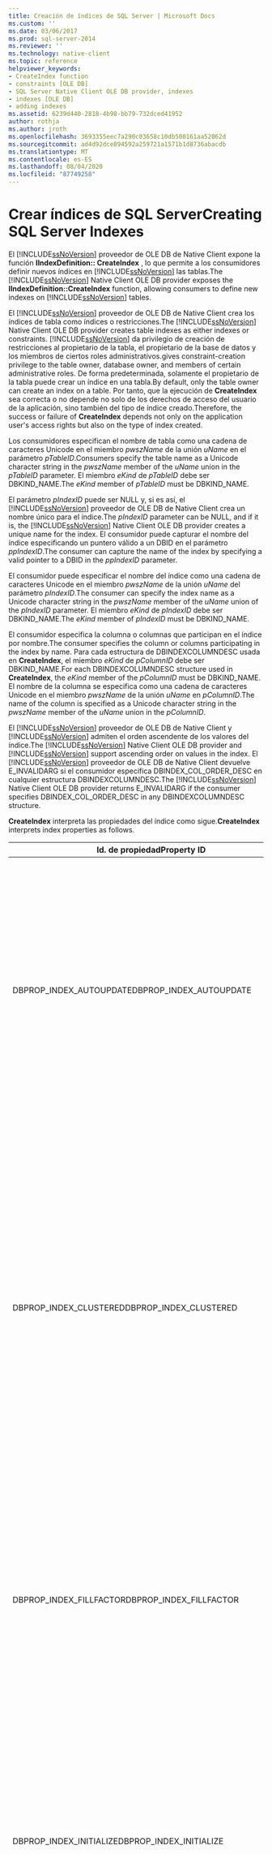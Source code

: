 ```yaml
---
title: Creación de índices de SQL Server | Microsoft Docs
ms.custom: ''
ms.date: 03/06/2017
ms.prod: sql-server-2014
ms.reviewer: ''
ms.technology: native-client
ms.topic: reference
helpviewer_keywords:
- CreateIndex function
- constraints [OLE DB]
- SQL Server Native Client OLE DB provider, indexes
- indexes [OLE DB]
- adding indexes
ms.assetid: 6239d440-2818-4b98-bb79-732dced41952
author: rothja
ms.author: jroth
ms.openlocfilehash: 3693355eec7a290c03658c10db500161aa52062d
ms.sourcegitcommit: ad4d92dce894592a259721a1571b1d8736abacdb
ms.translationtype: MT
ms.contentlocale: es-ES
ms.lasthandoff: 08/04/2020
ms.locfileid: "87749258"
---
```

# <a name="creating-sql-server-indexes"></a><span data-ttu-id="0811e-102">Crear índices de SQL Server</span><span class="sxs-lookup"><span data-stu-id="0811e-102">Creating SQL Server Indexes</span></span>
  <span data-ttu-id="0811e-103">El [!INCLUDE[ssNoVersion](../../includes/ssnoversion-md.md)] proveedor de OLE DB de Native Client expone la función **IIndexDefinition:: CreateIndex** , lo que permite a los consumidores definir nuevos índices en [!INCLUDE[ssNoVersion](../../includes/ssnoversion-md.md)] las tablas.</span><span class="sxs-lookup"><span data-stu-id="0811e-103">The [!INCLUDE[ssNoVersion](../../includes/ssnoversion-md.md)] Native Client OLE DB provider exposes the **IIndexDefinition::CreateIndex** function, allowing consumers to define new indexes on [!INCLUDE[ssNoVersion](../../includes/ssnoversion-md.md)] tables.</span></span>  
  
 <span data-ttu-id="0811e-104">El [!INCLUDE[ssNoVersion](../../includes/ssnoversion-md.md)] proveedor de OLE DB de Native Client crea los índices de tabla como índices o restricciones.</span><span class="sxs-lookup"><span data-stu-id="0811e-104">The [!INCLUDE[ssNoVersion](../../includes/ssnoversion-md.md)] Native Client OLE DB provider creates table indexes as either indexes or constraints.</span></span> [!INCLUDE[ssNoVersion](../../includes/ssnoversion-md.md)] <span data-ttu-id="0811e-105">da privilegio de creación de restricciones al propietario de la tabla, el propietario de la base de datos y los miembros de ciertos roles administrativos.</span><span class="sxs-lookup"><span data-stu-id="0811e-105">gives constraint-creation privilege to the table owner, database owner, and members of certain administrative roles.</span></span> <span data-ttu-id="0811e-106">De forma predeterminada, solamente el propietario de la tabla puede crear un índice en una tabla.</span><span class="sxs-lookup"><span data-stu-id="0811e-106">By default, only the table owner can create an index on a table.</span></span> <span data-ttu-id="0811e-107">Por tanto, que la ejecución de **CreateIndex** sea correcta o no depende no solo de los derechos de acceso del usuario de la aplicación, sino también del tipo de índice creado.</span><span class="sxs-lookup"><span data-stu-id="0811e-107">Therefore, the success or failure of **CreateIndex** depends not only on the application user's access rights but also on the type of index created.</span></span>  
  
 <span data-ttu-id="0811e-108">Los consumidores especifican el nombre de tabla como una cadena de caracteres Unicode en el miembro *pwszName* de la unión *uName* en el parámetro *pTableID*.</span><span class="sxs-lookup"><span data-stu-id="0811e-108">Consumers specify the table name as a Unicode character string in the *pwszName* member of the *uName* union in the *pTableID* parameter.</span></span> <span data-ttu-id="0811e-109">El miembro *eKind* de *pTableID* debe ser DBKIND_NAME.</span><span class="sxs-lookup"><span data-stu-id="0811e-109">The *eKind* member of *pTableID* must be DBKIND_NAME.</span></span>  
  
 <span data-ttu-id="0811e-110">El parámetro *pIndexID* puede ser NULL y, si es así, el [!INCLUDE[ssNoVersion](../../includes/ssnoversion-md.md)] proveedor de OLE DB de Native Client crea un nombre único para el índice.</span><span class="sxs-lookup"><span data-stu-id="0811e-110">The *pIndexID* parameter can be NULL, and if it is, the [!INCLUDE[ssNoVersion](../../includes/ssnoversion-md.md)] Native Client OLE DB provider creates a unique name for the index.</span></span> <span data-ttu-id="0811e-111">El consumidor puede capturar el nombre del índice especificando un puntero válido a un DBID en el parámetro *ppIndexID*.</span><span class="sxs-lookup"><span data-stu-id="0811e-111">The consumer can capture the name of the index by specifying a valid pointer to a DBID in the *ppIndexID* parameter.</span></span>  
  
 <span data-ttu-id="0811e-112">El consumidor puede especificar el nombre del índice como una cadena de caracteres Unicode en el miembro *pwszName* de la unión *uName* del parámetro *pIndexID*.</span><span class="sxs-lookup"><span data-stu-id="0811e-112">The consumer can specify the index name as a Unicode character string in the *pwszName* member of the *uName* union of the *pIndexID* parameter.</span></span> <span data-ttu-id="0811e-113">El miembro *eKind* de *pIndexID* debe ser DBKIND_NAME.</span><span class="sxs-lookup"><span data-stu-id="0811e-113">The *eKind* member of *pIndexID* must be DBKIND_NAME.</span></span>  
  
 <span data-ttu-id="0811e-114">El consumidor especifica la columna o columnas que participan en el índice por nombre.</span><span class="sxs-lookup"><span data-stu-id="0811e-114">The consumer specifies the column or columns participating in the index by name.</span></span> <span data-ttu-id="0811e-115">Para cada estructura de DBINDEXCOLUMNDESC usada en **CreateIndex**, el miembro *eKind* de *pColumnID* debe ser DBKIND_NAME.</span><span class="sxs-lookup"><span data-stu-id="0811e-115">For each DBINDEXCOLUMNDESC structure used in **CreateIndex**, the *eKind* member of the *pColumnID* must be DBKIND_NAME.</span></span> <span data-ttu-id="0811e-116">El nombre de la columna se especifica como una cadena de caracteres Unicode en el miembro *pwszName* de la unión *uName* en *pColumnID*.</span><span class="sxs-lookup"><span data-stu-id="0811e-116">The name of the column is specified as a Unicode character string in the *pwszName* member of the *uName* union in the *pColumnID*.</span></span>  
  
 <span data-ttu-id="0811e-117">El [!INCLUDE[ssNoVersion](../../includes/ssnoversion-md.md)] proveedor de OLE DB de Native Client y [!INCLUDE[ssNoVersion](../../includes/ssnoversion-md.md)] admiten el orden ascendente de los valores del índice.</span><span class="sxs-lookup"><span data-stu-id="0811e-117">The [!INCLUDE[ssNoVersion](../../includes/ssnoversion-md.md)] Native Client OLE DB provider and [!INCLUDE[ssNoVersion](../../includes/ssnoversion-md.md)] support ascending order on values in the index.</span></span> <span data-ttu-id="0811e-118">El [!INCLUDE[ssNoVersion](../../includes/ssnoversion-md.md)] proveedor de OLE DB de Native Client devuelve E_INVALIDARG si el consumidor especifica DBINDEX_COL_ORDER_DESC en cualquier estructura DBINDEXCOLUMNDESC.</span><span class="sxs-lookup"><span data-stu-id="0811e-118">The [!INCLUDE[ssNoVersion](../../includes/ssnoversion-md.md)] Native Client OLE DB provider returns E_INVALIDARG if the consumer specifies DBINDEX_COL_ORDER_DESC in any DBINDEXCOLUMNDESC structure.</span></span>  
  
 <span data-ttu-id="0811e-119">**CreateIndex** interpreta las propiedades del índice como sigue.</span><span class="sxs-lookup"><span data-stu-id="0811e-119">**CreateIndex** interprets index properties as follows.</span></span>  
  
|<span data-ttu-id="0811e-120">Id. de propiedad</span><span class="sxs-lookup"><span data-stu-id="0811e-120">Property ID</span></span>|<span data-ttu-id="0811e-121">Descripción</span><span class="sxs-lookup"><span data-stu-id="0811e-121">Description</span></span>|  
|-----------------|-----------------|  
|<span data-ttu-id="0811e-122">DBPROP_INDEX_AUTOUPDATE</span><span class="sxs-lookup"><span data-stu-id="0811e-122">DBPROP_INDEX_AUTOUPDATE</span></span>|<span data-ttu-id="0811e-123">R (lectura) y W (escritura): Lectura/escritura</span><span class="sxs-lookup"><span data-stu-id="0811e-123">R/W: Read/write</span></span><br /><br /> <span data-ttu-id="0811e-124">Valor predeterminado: ninguno</span><span class="sxs-lookup"><span data-stu-id="0811e-124">Default: None</span></span><br /><br /> <span data-ttu-id="0811e-125">Descripción: el [!INCLUDE[ssNoVersion](../../includes/ssnoversion-md.md)] proveedor de OLE DB de Native Client no admite esta propiedad.</span><span class="sxs-lookup"><span data-stu-id="0811e-125">Description: The [!INCLUDE[ssNoVersion](../../includes/ssnoversion-md.md)] Native Client OLE DB provider does not support this property.</span></span> <span data-ttu-id="0811e-126">Los intentos de establecer la propiedad en **CreateIndex** producen un valor devuelto de DB_S_ERRORSOCCURRED.</span><span class="sxs-lookup"><span data-stu-id="0811e-126">Attempts to set the property in **CreateIndex** cause a DB_S_ERRORSOCCURRED return value.</span></span> <span data-ttu-id="0811e-127">El miembro *dwStatus* de la estructura de propiedad indica DBPROPSTATUS_BADVALUE.</span><span class="sxs-lookup"><span data-stu-id="0811e-127">The *dwStatus* member of the property structure indicates DBPROPSTATUS_BADVALUE.</span></span>|  
|<span data-ttu-id="0811e-128">DBPROP_INDEX_CLUSTERED</span><span class="sxs-lookup"><span data-stu-id="0811e-128">DBPROP_INDEX_CLUSTERED</span></span>|<span data-ttu-id="0811e-129">R (lectura) y W (escritura): Lectura/escritura</span><span class="sxs-lookup"><span data-stu-id="0811e-129">R/W: Read/write</span></span><br /><br /> <span data-ttu-id="0811e-130">Valor predeterminado: VARIANT_FALSE</span><span class="sxs-lookup"><span data-stu-id="0811e-130">Default: VARIANT_FALSE</span></span><br /><br /> <span data-ttu-id="0811e-131">Descripción: controla la agrupación en clústeres de índices.</span><span class="sxs-lookup"><span data-stu-id="0811e-131">Description: Controls index clustering.</span></span><br /><br /> <span data-ttu-id="0811e-132">VARIANT_TRUE: el [!INCLUDE[ssNoVersion](../../includes/ssnoversion-md.md)] proveedor de OLE DB de Native Client intenta crear un índice clúster en la [!INCLUDE[ssNoVersion](../../includes/ssnoversion-md.md)] tabla.</span><span class="sxs-lookup"><span data-stu-id="0811e-132">VARIANT_TRUE: The [!INCLUDE[ssNoVersion](../../includes/ssnoversion-md.md)] Native Client OLE DB provider attempts to create a clustered index on the [!INCLUDE[ssNoVersion](../../includes/ssnoversion-md.md)] table.</span></span> [!INCLUDE[ssNoVersion](../../includes/ssnoversion-md.md)] <span data-ttu-id="0811e-133">admite a lo sumo un índice clúster en cualquier tabla.</span><span class="sxs-lookup"><span data-stu-id="0811e-133">supports at most one clustered index on any table.</span></span><br /><br /> <span data-ttu-id="0811e-134">VARIANT_FALSE: el [!INCLUDE[ssNoVersion](../../includes/ssnoversion-md.md)] proveedor de OLE DB de Native Client intenta crear un índice no clúster en la [!INCLUDE[ssNoVersion](../../includes/ssnoversion-md.md)] tabla.</span><span class="sxs-lookup"><span data-stu-id="0811e-134">VARIANT_FALSE: The [!INCLUDE[ssNoVersion](../../includes/ssnoversion-md.md)] Native Client OLE DB provider attempts to create a nonclustered index on the [!INCLUDE[ssNoVersion](../../includes/ssnoversion-md.md)] table.</span></span>|  
|<span data-ttu-id="0811e-135">DBPROP_INDEX_FILLFACTOR</span><span class="sxs-lookup"><span data-stu-id="0811e-135">DBPROP_INDEX_FILLFACTOR</span></span>|<span data-ttu-id="0811e-136">R (lectura) y W (escritura): Lectura/escritura</span><span class="sxs-lookup"><span data-stu-id="0811e-136">R/W: Read/write</span></span><br /><br /> <span data-ttu-id="0811e-137">Predeterminado: 0</span><span class="sxs-lookup"><span data-stu-id="0811e-137">Default: 0</span></span><br /><br /> <span data-ttu-id="0811e-138">Descripción: especifica el porcentaje de una página de índice utilizado para el almacenamiento.</span><span class="sxs-lookup"><span data-stu-id="0811e-138">Description: Specifies the percentage of an index page used for storage.</span></span> <span data-ttu-id="0811e-139">Para obtener más información, vea [CREATE INDEX](/sql/t-sql/statements/create-index-transact-sql).</span><span class="sxs-lookup"><span data-stu-id="0811e-139">For more information, see [CREATE INDEX](/sql/t-sql/statements/create-index-transact-sql).</span></span><br /><br /> <span data-ttu-id="0811e-140">El tipo del variant es VT_I4.</span><span class="sxs-lookup"><span data-stu-id="0811e-140">The type of the variant is VT_I4.</span></span> <span data-ttu-id="0811e-141">El valor debe ser mayor o igual que 1 y menor o igual que 100.</span><span class="sxs-lookup"><span data-stu-id="0811e-141">The value must be greater than or equal to 1 and less than or equal to 100.</span></span>|  
|<span data-ttu-id="0811e-142">DBPROP_INDEX_INITIALIZE</span><span class="sxs-lookup"><span data-stu-id="0811e-142">DBPROP_INDEX_INITIALIZE</span></span>|<span data-ttu-id="0811e-143">R (lectura) y W (escritura): Lectura/escritura</span><span class="sxs-lookup"><span data-stu-id="0811e-143">R/W: Read/write</span></span><br /><br /> <span data-ttu-id="0811e-144">Valor predeterminado: ninguno</span><span class="sxs-lookup"><span data-stu-id="0811e-144">Default: None</span></span><br /><br /> <span data-ttu-id="0811e-145">Descripción: el [!INCLUDE[ssNoVersion](../../includes/ssnoversion-md.md)] proveedor de OLE DB de Native Client no admite esta propiedad.</span><span class="sxs-lookup"><span data-stu-id="0811e-145">Description: The [!INCLUDE[ssNoVersion](../../includes/ssnoversion-md.md)] Native Client OLE DB provider does not support this property.</span></span> <span data-ttu-id="0811e-146">Los intentos de establecer la propiedad en **CreateIndex** producen un valor devuelto de DB_S_ERRORSOCCURRED.</span><span class="sxs-lookup"><span data-stu-id="0811e-146">Attempts to set the property in **CreateIndex** cause a DB_S_ERRORSOCCURRED return value.</span></span> <span data-ttu-id="0811e-147">El miembro *dwStatus* de la estructura de propiedad indica DBPROPSTATUS_BADVALUE.</span><span class="sxs-lookup"><span data-stu-id="0811e-147">The *dwStatus* member of the property structure indicates DBPROPSTATUS_BADVALUE.</span></span>|  
|<span data-ttu-id="0811e-148">DBPROP_INDEX_NULLCOLLATION</span><span class="sxs-lookup"><span data-stu-id="0811e-148">DBPROP_INDEX_NULLCOLLATION</span></span>|<span data-ttu-id="0811e-149">R (lectura) y W (escritura): Lectura/escritura</span><span class="sxs-lookup"><span data-stu-id="0811e-149">R/W: Read/write</span></span><br /><br /> <span data-ttu-id="0811e-150">Valor predeterminado: ninguno</span><span class="sxs-lookup"><span data-stu-id="0811e-150">Default: None</span></span><br /><br /> <span data-ttu-id="0811e-151">Descripción: el [!INCLUDE[ssNoVersion](../../includes/ssnoversion-md.md)] proveedor de OLE DB de Native Client no admite esta propiedad.</span><span class="sxs-lookup"><span data-stu-id="0811e-151">Description: The [!INCLUDE[ssNoVersion](../../includes/ssnoversion-md.md)] Native Client OLE DB provider does not support this property.</span></span> <span data-ttu-id="0811e-152">Los intentos de establecer la propiedad en **CreateIndex** producen un valor devuelto de DB_S_ERRORSOCCURRED.</span><span class="sxs-lookup"><span data-stu-id="0811e-152">Attempts to set the property in **CreateIndex** cause a DB_S_ERRORSOCCURRED return value.</span></span> <span data-ttu-id="0811e-153">El miembro *dwStatus* de la estructura de propiedad indica DBPROPSTATUS_BADVALUE.</span><span class="sxs-lookup"><span data-stu-id="0811e-153">The *dwStatus* member of the property structure indicates DBPROPSTATUS_BADVALUE.</span></span>|  
|<span data-ttu-id="0811e-154">DBPROP_INDEX_NULLS</span><span class="sxs-lookup"><span data-stu-id="0811e-154">DBPROP_INDEX_NULLS</span></span>|<span data-ttu-id="0811e-155">R (lectura) y W (escritura): Lectura/escritura</span><span class="sxs-lookup"><span data-stu-id="0811e-155">R/W: Read/write</span></span><br /><br /> <span data-ttu-id="0811e-156">Valor predeterminado: ninguno</span><span class="sxs-lookup"><span data-stu-id="0811e-156">Default: None</span></span><br /><br /> <span data-ttu-id="0811e-157">Descripción: el [!INCLUDE[ssNoVersion](../../includes/ssnoversion-md.md)] proveedor de OLE DB de Native Client no admite esta propiedad.</span><span class="sxs-lookup"><span data-stu-id="0811e-157">Description: The [!INCLUDE[ssNoVersion](../../includes/ssnoversion-md.md)] Native Client OLE DB provider does not support this property.</span></span> <span data-ttu-id="0811e-158">Los intentos de establecer la propiedad en **CreateIndex** producen un valor devuelto de DB_S_ERRORSOCCURRED.</span><span class="sxs-lookup"><span data-stu-id="0811e-158">Attempts to set the property in **CreateIndex** cause a DB_S_ERRORSOCCURRED return value.</span></span> <span data-ttu-id="0811e-159">El miembro *dwStatus* de la estructura de propiedad indica DBPROPSTATUS_BADVALUE.</span><span class="sxs-lookup"><span data-stu-id="0811e-159">The *dwStatus* member of the property structure indicates DBPROPSTATUS_BADVALUE.</span></span>|  
|<span data-ttu-id="0811e-160">DBPROP_INDEX_PRIMARYKEY</span><span class="sxs-lookup"><span data-stu-id="0811e-160">DBPROP_INDEX_PRIMARYKEY</span></span>|<span data-ttu-id="0811e-161">R (lectura) y W (escritura): Lectura/escritura</span><span class="sxs-lookup"><span data-stu-id="0811e-161">R/W: Read/write</span></span><br /><br /> <span data-ttu-id="0811e-162">Valor predeterminado: VARIANT_FALSE. Descripción: crea el índice como una integridad referencial, restricción PRIMARY KEY.</span><span class="sxs-lookup"><span data-stu-id="0811e-162">Default: VARIANT_FALSE Description: Creates the index as a referential integrity, PRIMARY KEY constraint.</span></span><br /><br /> <span data-ttu-id="0811e-163">VARIANT_TRUE: el índice se crea para admitir la restricción PRIMARY KEY de la tabla.</span><span class="sxs-lookup"><span data-stu-id="0811e-163">VARIANT_TRUE: The index is created to support the PRIMARY KEY constraint of the table.</span></span> <span data-ttu-id="0811e-164">Las columnas no deben admitir valores NULL.</span><span class="sxs-lookup"><span data-stu-id="0811e-164">The columns must be nonnullable.</span></span><br /><br /> <span data-ttu-id="0811e-165">VARIANT_FALSE: el índice no se utiliza como una restricción PRIMARY KEY para los valores de fila de la tabla.</span><span class="sxs-lookup"><span data-stu-id="0811e-165">VARIANT_FALSE: The index is not used as a PRIMARY KEY constraint for row values in the table.</span></span>|  
|<span data-ttu-id="0811e-166">DBPROP_INDEX_SORTBOOKMARKS</span><span class="sxs-lookup"><span data-stu-id="0811e-166">DBPROP_INDEX_SORTBOOKMARKS</span></span>|<span data-ttu-id="0811e-167">R (lectura) y W (escritura): Lectura/escritura</span><span class="sxs-lookup"><span data-stu-id="0811e-167">R/W: Read/write</span></span><br /><br /> <span data-ttu-id="0811e-168">Valor predeterminado: ninguno</span><span class="sxs-lookup"><span data-stu-id="0811e-168">Default: None</span></span><br /><br /> <span data-ttu-id="0811e-169">Descripción: el [!INCLUDE[ssNoVersion](../../includes/ssnoversion-md.md)] proveedor de OLE DB de Native Client no admite esta propiedad.</span><span class="sxs-lookup"><span data-stu-id="0811e-169">Description: The [!INCLUDE[ssNoVersion](../../includes/ssnoversion-md.md)] Native Client OLE DB provider does not support this property.</span></span> <span data-ttu-id="0811e-170">Los intentos de establecer la propiedad en **CreateIndex** producen un valor devuelto de DB_S_ERRORSOCCURRED.</span><span class="sxs-lookup"><span data-stu-id="0811e-170">Attempts to set the property in **CreateIndex** cause a DB_S_ERRORSOCCURRED return value.</span></span> <span data-ttu-id="0811e-171">El miembro *dwStatus* de la estructura de propiedad indica DBPROPSTATUS_BADVALUE.</span><span class="sxs-lookup"><span data-stu-id="0811e-171">The *dwStatus* member of the property structure indicates DBPROPSTATUS_BADVALUE.</span></span>|  
|<span data-ttu-id="0811e-172">DBPROP_INDEX_TEMPINDEX</span><span class="sxs-lookup"><span data-stu-id="0811e-172">DBPROP_INDEX_TEMPINDEX</span></span>|<span data-ttu-id="0811e-173">R (lectura) y W (escritura): Lectura/escritura</span><span class="sxs-lookup"><span data-stu-id="0811e-173">R/W: Read/write</span></span><br /><br /> <span data-ttu-id="0811e-174">Valor predeterminado: ninguno</span><span class="sxs-lookup"><span data-stu-id="0811e-174">Default: None</span></span><br /><br /> <span data-ttu-id="0811e-175">Descripción: el [!INCLUDE[ssNoVersion](../../includes/ssnoversion-md.md)] proveedor de OLE DB de Native Client no admite esta propiedad.</span><span class="sxs-lookup"><span data-stu-id="0811e-175">Description: The [!INCLUDE[ssNoVersion](../../includes/ssnoversion-md.md)] Native Client OLE DB provider does not support this property.</span></span> <span data-ttu-id="0811e-176">Los intentos de establecer la propiedad en **CreateIndex** producen un valor devuelto de DB_S_ERRORSOCCURRED.</span><span class="sxs-lookup"><span data-stu-id="0811e-176">Attempts to set the property in **CreateIndex** cause a DB_S_ERRORSOCCURRED return value.</span></span> <span data-ttu-id="0811e-177">El miembro *dwStatus* de la estructura de propiedad indica DBPROPSTATUS_BADVALUE.</span><span class="sxs-lookup"><span data-stu-id="0811e-177">The *dwStatus* member of the property structure indicates DBPROPSTATUS_BADVALUE.</span></span>|  
|<span data-ttu-id="0811e-178">DBPROP_INDEX_TYPE</span><span class="sxs-lookup"><span data-stu-id="0811e-178">DBPROP_INDEX_TYPE</span></span>|<span data-ttu-id="0811e-179">R (lectura) y W (escritura): Lectura/escritura</span><span class="sxs-lookup"><span data-stu-id="0811e-179">R/W: Read/write</span></span><br /><br /> <span data-ttu-id="0811e-180">Valor predeterminado: ninguno</span><span class="sxs-lookup"><span data-stu-id="0811e-180">Default: None</span></span><br /><br /> <span data-ttu-id="0811e-181">Descripción: el [!INCLUDE[ssNoVersion](../../includes/ssnoversion-md.md)] proveedor de OLE DB de Native Client no admite esta propiedad.</span><span class="sxs-lookup"><span data-stu-id="0811e-181">Description: The [!INCLUDE[ssNoVersion](../../includes/ssnoversion-md.md)] Native Client OLE DB provider does not support this property.</span></span> <span data-ttu-id="0811e-182">Los intentos de establecer la propiedad en **CreateIndex** producen un valor devuelto de DB_S_ERRORSOCCURRED.</span><span class="sxs-lookup"><span data-stu-id="0811e-182">Attempts to set the property in **CreateIndex** cause a DB_S_ERRORSOCCURRED return value.</span></span> <span data-ttu-id="0811e-183">El miembro *dwStatus* de la estructura de propiedad indica DBPROPSTATUS_BADVALUE.</span><span class="sxs-lookup"><span data-stu-id="0811e-183">The *dwStatus* member of the property structure indicates DBPROPSTATUS_BADVALUE.</span></span>|  
|<span data-ttu-id="0811e-184">DBPROP_INDEX_UNIQUE</span><span class="sxs-lookup"><span data-stu-id="0811e-184">DBPROP_INDEX_UNIQUE</span></span>|<span data-ttu-id="0811e-185">R (lectura) y W (escritura): Lectura/escritura</span><span class="sxs-lookup"><span data-stu-id="0811e-185">R/W: Read/write</span></span><br /><br /> <span data-ttu-id="0811e-186">Valor predeterminado: VARIANT_FALSE</span><span class="sxs-lookup"><span data-stu-id="0811e-186">Default: VARIANT_FALSE</span></span><br /><br /> <span data-ttu-id="0811e-187">Descripción: crea el índice como una restricción UNIQUE en la columna o columnas participantes.</span><span class="sxs-lookup"><span data-stu-id="0811e-187">Description: Creates the index as a UNIQUE constraint on the participating column or columns.</span></span><br /><br /> <span data-ttu-id="0811e-188">VARIANT_TRUE: el índice se utiliza para restringir de forma única los valores de fila de la tabla.</span><span class="sxs-lookup"><span data-stu-id="0811e-188">VARIANT_TRUE: The index is used to uniquely constrain row values in the table.</span></span><br /><br /> <span data-ttu-id="0811e-189">VARIANT_FALSE: el índice no restringe de forma exclusiva los valores de fila.</span><span class="sxs-lookup"><span data-stu-id="0811e-189">VARIANT_FALSE: The index does not uniquely constrain row values.</span></span>|  
  
 <span data-ttu-id="0811e-190">En el conjunto de propiedades específico del proveedor DBPROPSET_SQLSERVERINDEX, el [!INCLUDE[ssNoVersion](../../includes/ssnoversion-md.md)] proveedor de OLE DB de Native Client define la siguiente propiedad de información de origen de datos.</span><span class="sxs-lookup"><span data-stu-id="0811e-190">In the provider-specific property set DBPROPSET_SQLSERVERINDEX, the [!INCLUDE[ssNoVersion](../../includes/ssnoversion-md.md)] Native Client OLE DB provider defines the following data source information property.</span></span>  
  
|<span data-ttu-id="0811e-191">Id. de propiedad</span><span class="sxs-lookup"><span data-stu-id="0811e-191">Property ID</span></span>|<span data-ttu-id="0811e-192">Descripción</span><span class="sxs-lookup"><span data-stu-id="0811e-192">Description</span></span>|  
|-----------------|-----------------|  
|<span data-ttu-id="0811e-193">SSPROP_INDEX_XML</span><span class="sxs-lookup"><span data-stu-id="0811e-193">SSPROP_INDEX_XML</span></span>|<span data-ttu-id="0811e-194">Tipo: VT_BOOL (L/E)</span><span class="sxs-lookup"><span data-stu-id="0811e-194">Type: VT_BOOL (R/W)</span></span><br /><br /> <span data-ttu-id="0811e-195">Valor predeterminado: VARIANT_FALSE</span><span class="sxs-lookup"><span data-stu-id="0811e-195">Default: VARIANT_FALSE</span></span><br /><br /> <span data-ttu-id="0811e-196">Descripción: cuando esta propiedad se especifica con un valor de VARIANT_TRUE con IIndexDefinition::CreateIndex, da como resultado la creación de un índice xml primario correspondiente a la columna que se está indizando.</span><span class="sxs-lookup"><span data-stu-id="0811e-196">Description: When this property is specified with a value of VARIANT_TRUE with IIndexDefinition::CreateIndex, it results in a primary xml index being created corresponding to the column being indexed.</span></span> <span data-ttu-id="0811e-197">Si esta propiedad es VARIANT_TRUE, cIndexColumnDescs debe ser 1, de lo contrario es un error.</span><span class="sxs-lookup"><span data-stu-id="0811e-197">If this property is VARIANT_TRUE, cIndexColumnDescs should be 1, otherwise it is an error.</span></span>|  
  
 <span data-ttu-id="0811e-198">En este ejemplo se crea un índice de la clave principal:</span><span class="sxs-lookup"><span data-stu-id="0811e-198">This example creates a primary key index:</span></span>  
  
```  
// This CREATE TABLE statement shows the referential integrity and   
// PRIMARY KEY constraint on the OrderDetails table that will be created   
// by the following example code.  
//  
// CREATE TABLE OrderDetails  
// (  
//    OrderID      int      NOT NULL  
//    ProductID   int      NOT NULL  
//        CONSTRAINT PK_OrderDetails  
//        PRIMARY KEY CLUSTERED (OrderID, ProductID),  
//    UnitPrice   money      NOT NULL,  
//    Quantity   int      NOT NULL,  
//    Discount   decimal(2,2)   NOT NULL  
//        DEFAULT 0  
// )  
//  
HRESULT CreatePrimaryKey  
    (  
    IIndexDefinition* pIIndexDefinition  
    )  
    {  
    HRESULT             hr = S_OK;  
  
    DBID                dbidTable;  
    DBID                dbidIndex;  
    const ULONG         nCols = 2;  
    ULONG               nCol;  
    const ULONG         nProps = 2;  
    ULONG               nProp;  
  
    DBINDEXCOLUMNDESC   dbidxcoldesc[nCols];  
    DBPROP              dbpropIndex[nProps];  
    DBPROPSET           dbpropset;  
  
    DBID*               pdbidIndexOut = NULL;  
  
    // Set up identifiers for the table and index.  
    dbidTable.eKind = DBKIND_NAME;  
    dbidTable.uName.pwszName = L"OrderDetails";  
  
    dbidIndex.eKind = DBKIND_NAME;  
    dbidIndex.uName.pwszName = L"PK_OrderDetails";  
  
    // Set up column identifiers.  
    for (nCol = 0; nCol < nCols; nCol++)  
        {  
        dbidxcoldesc[nCol].pColumnID = new DBID;  
        dbidxcoldesc[nCol].pColumnID->eKind = DBKIND_NAME;  
  
        dbidxcoldesc[nCol].eIndexColOrder = DBINDEX_COL_ORDER_ASC;  
        }  
    dbidxcoldesc[0].pColumnID->uName.pwszName = L"OrderID";  
    dbidxcoldesc[1].pColumnID->uName.pwszName = L"ProductID";  
  
    // Set properties for the index. The index is clustered,  
    // PRIMARY KEY.  
    for (nProp = 0; nProp < nProps; nProp++)  
        {  
        dbpropIndex[nProp].dwOptions = DBPROPOPTIONS_REQUIRED;  
        dbpropIndex[nProp].colid = DB_NULLID;  
  
        VariantInit(&(dbpropIndex[nProp].vValue));  
  
        dbpropIndex[nProp].vValue.vt = VT_BOOL;  
        }  
    dbpropIndex[0].dwPropertyID = DBPROP_INDEX_CLUSTERED;  
    dbpropIndex[0].vValue.boolVal = VARIANT_TRUE;  
  
    dbpropIndex[1].dwPropertyID = DBPROP_INDEX_PRIMARYKEY;  
    dbpropIndex[1].vValue.boolVal = VARIANT_TRUE;  
  
    dbpropset.rgProperties = dbpropIndex;  
    dbpropset.cProperties = nProps;  
    dbpropset.guidPropertySet = DBPROPSET_INDEX;  
  
    hr = pIIndexDefinition->CreateIndex(&dbidTable, &dbidIndex, nCols,  
        dbidxcoldesc, 1, &dbpropset, &pdbidIndexOut);  
  
    // Clean up dynamically allocated DBIDs.  
    for (nCol = 0; nCol < nCols; nCol++)  
        {  
        delete dbidxcoldesc[nCol].pColumnID;  
        }  
  
    return (hr);  
    }  
```  
  
## <a name="see-also"></a><span data-ttu-id="0811e-199">Consulte también</span><span class="sxs-lookup"><span data-stu-id="0811e-199">See Also</span></span>  
 [<span data-ttu-id="0811e-200">Tablas e índices</span><span class="sxs-lookup"><span data-stu-id="0811e-200">Tables and Indexes</span></span>](../../relational-databases/native-client-ole-db-tables-indexes/tables-and-indexes.md)  
  
  
